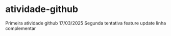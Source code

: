 # atividade-github
Primeira atividade github 17/03/2025
Segunda tentativa feature update
linha complementar
